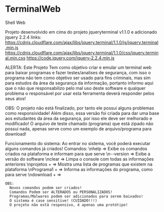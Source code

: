 # TerminalWeb

Shell Web

Projeto desenvolvido em cima do projeto jqueryterminal v1.1.0 e adicionado jquery 2.2.4
    links:
        https://cdnjs.cloudflare.com/ajax/libs/jquery.terminal/1.1.0/js/jquery.terminal.min.js
        https://cdnjs.cloudflare.com/ajax/libs/jquery.terminal/1.1.0/css/jquery.terminal.min.css
        https://code.jquery.com/jquery-2.2.4.min.js

ALERTA: Este Projeto Tem como objetivo criar e emular um terminal web para baixar programas e fazer testes/analises
      de segurança, com isso o programa não tem como objetivo ser usado para fins criminais, mas sim para estudos da área
      da segurança da informação, portanto informo aqui que o não que responsabilizo pelo mal uso deste software e qualquer problema
      o responsável por usar esta ferramenta deverá responder pelos seus atos!

OBS: O projeto não está finalizado, por tanto ele possui alguns problemas como responsividade!
      Além disso, essa versão foi criada para dar uma base aos estudantes da área da segurança, por isso ele deve ser melhorado e modificado! 
      O arquivo de teste chamado (programa) que está zipado não possui nada, apenas serve como um exemplo de arquivo/programa para download! 
        
Funcionamento do sistema:
  Ao entrar no sistema, você poderá executar alguns comandos já criados!
    Comandos:
      \nhelp         => Exibe os comandos criados na plataforma e informam para que serve
      \n--version    => Exibe a versão do software
      \nclear        => Limpa o console com todas as informações anteriores
      \nprojetos +   => Mostra uma lista de programas que existem na plataforma
      \nPrograma1 +  => Informa as informações do programa, como para serve
      \ndownload +   => 
      
    OBS: 
      Novos comandos podem ser criados!
      Comandos Podem ser ALTERADOS ou PERSONALIZADOS!
      Programas/Malwares podem ser adicionados para serem baixados!
      O sistema é case sensitive! (CUIDADO!!!)
      O projeto não está responsivo, é apenas uma protótipo!
      
      
